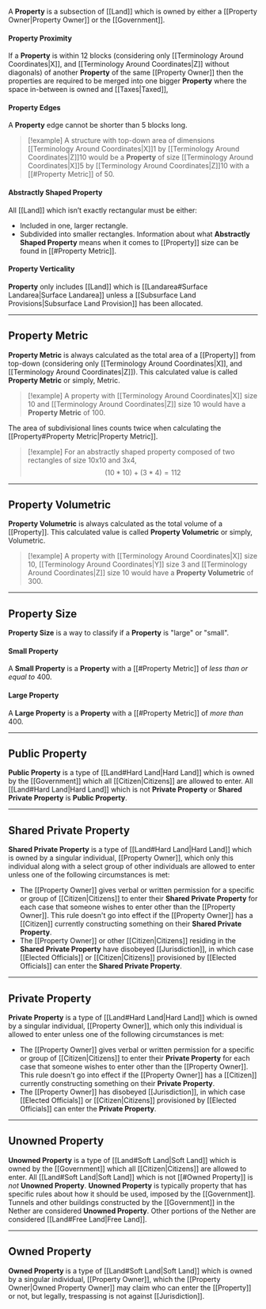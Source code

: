 A **Property** is a subsection of [[Land]] which is owned by either a [[Property Owner|Property Owner]] or the [[Government]].
#### Property Proximity
If a **Property** is within 12 blocks (considering only [[Terminology Around Coordinates|X]], and [[Terminology Around Coordinates|Z]] without diagonals) of another **Property** of the same [[Property Owner]] then the properties are required to be merged into one bigger **Property** where the space in-between is owned and [[Taxes|Taxed]],
#### Property Edges
A **Property** edge cannot be shorter than 5 blocks long. 
> [!example]
> A structure with top-down area of dimensions [[Terminology Around Coordinates|X]]1 by [[Terminology Around Coordinates|Z]]10 would be a **Property** of size [[Terminology Around Coordinates|X]]5 by [[Terminology Around Coordinates|Z]]10 with a [[#Property Metric]] of 50.
#### Abstractly Shaped Property
All [[Land]] which isn’t exactly rectangular must be either: 
- Included in one, larger rectangle.
- Subdivided into smaller rectangles. 
Information about what  **Abstractly Shaped Property** means when it comes to [[Property]] size can be found in [[#Property Metric]].
#### Property Verticality
**Property** only includes [[Land]] which is [[Landarea#Surface Landarea|Surface Landarea]] unless a [[Subsurface Land Provisions|Subsurface Land Provision]] has been allocated.

---
## Property Metric
**Property Metric** is always calculated as the total area of a [[Property]] from top-down (considering only [[Terminology Around Coordinates|X]], and [[Terminology Around Coordinates|Z]]). This calculated value is called **Property Metric** or simply, Metric.

> [!example]
> A property with [[Terminology Around Coordinates|X]] size 10 and [[Terminology Around Coordinates|Z]] size 10 would have a **Property Metric** of 100.

The area of subdivisional lines counts twice when calculating the [[Property#Property Metric|Property Metric]].
> [!example] 
> For an abstractly shaped property composed of two rectangles of size 10x10 and 3x4, 
> $$ (10 * 10) + (3 * 4) = 112 $$

---
## Property Volumetric
**Property Volumetric** is always calculated as the total volume of a [[Property]]. This calculated value is called **Property Volumetric** or simply, Volumetric.
> [!example]
> A property with [[Terminology Around Coordinates|X]] size 10, [[Terminology Around Coordinates|Y]] size 3 and [[Terminology Around Coordinates|Z]] size 10 would have a **Property Volumetric** of 300.

---
## Property Size
**Property Size** is a way to classify if a **Property** is "large" or "small". 
#### Small Property
A **Small Property** is a **Property** with a [[#Property Metric]] of *less than or equal to* 400.

#### Large Property
A **Large Property** is a **Property** with a [[#Property Metric]] of *more than* 400.

---
## Public Property
**Public Property** is a type of [[Land#Hard Land|Hard Land]] which is owned by the [[Government]] which all [[Citizen|Citizens]] are allowed to enter.
All [[Land#Hard Land|Hard Land]] which is not **Private Property** or **Shared Private Property** is **Public Property**. 

---
## Shared Private Property
**Shared Private Property** is a type of [[Land#Hard Land|Hard Land]] which is owned by a singular individual, [[Property Owner]], which only this individual along with a select group of other individuals are allowed to enter unless one of the following circumstances is met:
- The [[Property Owner]] gives verbal or written permission for a specific or group of [[Citizen|Citizens]] to enter their **Shared Private Property** for each case that someone wishes to enter other than the [[Property Owner]]. This rule doesn't go into effect if the [[Property Owner]] has a [[Citizen]] currently constructing something on their **Shared Private Property**.
- The [[Property Owner]] or other [[Citizen|Citizens]] residing in the **Shared Private Property** have disobeyed [[Jurisdiction]], in which case [[Elected Officials]] or [[Citizen|Citizens]] provisioned by [[Elected Officials]] can enter the **Shared Private Property**.

---
## Private Property
**Private Property** is a type of [[Land#Hard Land|Hard Land]] which is owned by a singular individual, [[Property Owner]], which only this individual is allowed to enter unless one of the following circumstances is met:
- The [[Property Owner]] gives verbal or written permission for a specific or group of [[Citizen|Citizens]] to enter their **Private Property** for each case that someone wishes to enter other than the [[Property Owner]]. This rule doesn't go into effect if the [[Property Owner]] has a [[Citizen]] currently constructing something on their **Private Property**.
- The [[Property Owner]] has disobeyed [[Jurisdiction]], in which case [[Elected Officials]] or [[Citizen|Citizens]] provisioned by [[Elected Officials]] can enter the **Private Property**.

---
## Unowned Property
**Unowned Property** is a type of [[Land#Soft Land|Soft Land]] which is owned by the [[Government]] which all [[Citizen|Citizens]] are allowed to enter.
All [[Land#Soft Land|Soft Land]] which is not [[#Owned Property]] is *not* **Unowned Property**. **Unowned Property** is typically property that has specific rules about how it should be used, imposed by the [[Government]].
Tunnels and other buildings constructed by the [[Government]] in the Nether are considered **Unowned Property**. Other portions of the Nether are considered [[Land#Free Land|Free Land]].

---
## Owned Property
**Owned Property** is a type of [[Land#Soft Land|Soft Land]] which is owned by a singular individual, [[Property Owner]], which the [[Property Owner|Owned Property Owner]] may claim who can enter the [[Property]] or not, but legally, trespassing is not against [[Jurisdiction]].